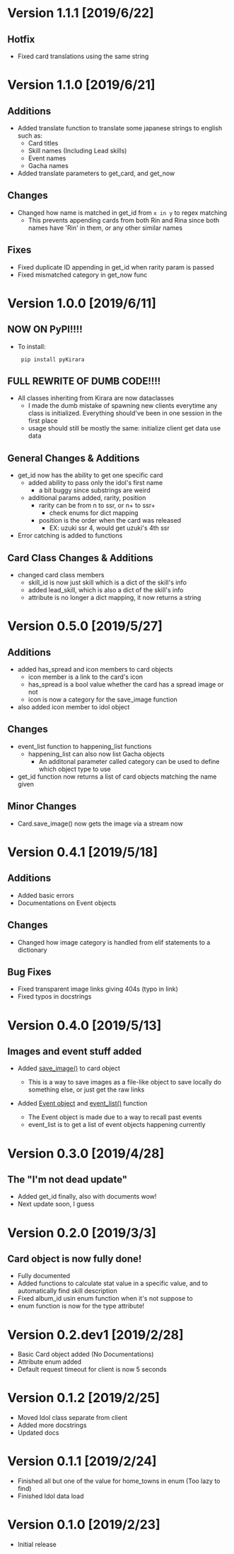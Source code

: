 # Version 1.1.1 [2019/6/22]
## Hotfix
- Fixed card translations using the same string
# Version 1.1.0 [2019/6/21]
## Additions
- Added translate function to translate some japanese strings to english such as:
    - Card titles
    - Skill names (Including Lead skills)
    - Event names
    - Gacha names
- Added translate parameters to get_card, and get_now
## Changes
- Changed how name is matched in get_id from `x in y` to regex matching
    - This prevents appending cards from both Rin and Rina since both names have 'Rin' in them, or any other similar names
## Fixes
- Fixed duplicate ID appending in get_id when rarity param is passed
- Fixed mismatched category in get_now func

# Version 1.0.0 [2019/6/11]
## NOW ON PyPI!!!!
- To install:
    ```
     pip install pyKirara
    ```
## FULL REWRITE OF DUMB CODE!!!!
- All classes inheriting from Kirara are now dataclasses
    - I made the dumb mistake of spawning new clients everytime 
    any class is initialized. Everything should've been in one session
    in the first place
    - usage should still be mostly the same: initialize client get data use data

## General Changes & Additions
- get_id now has the ability to get one specific card
    - added ability to pass only the idol's first name
        - a bit buggy since substrings are weird
    - additional params added, rarity, position
        - rarity can be from n to ssr, or n+ to ssr+
            - check enums for dict mapping
        - position is the order when the card was released
            - EX: uzuki ssr 4, would get uzuki's 4th ssr
- Error catching is added to functions

## Card Class Changes & Additions
- changed card class members
    - skill_id is now just skill which is a dict of the skill's info
    - added lead_skill, which is also a dict of the skill's info
    - attribute is no longer a dict mapping, it now returns a string
    
# Version 0.5.0 [2019/5/27]
## Additions
- added has_spread and icon members to card objects
    - icon member is a link to the card's icon
    - has_spread is a bool value whether the card has a 
    spread image or not
    - icon is now a category for the save_image function
- also added icon member to idol object
## Changes
- event_list function to happening_list functions
    - happening_list can also now list Gacha objects
        - An additonal parameter called category can be used
        to define which object type to use
- get_id function now returns a list of card objects matching the name given
## Minor Changes
- Card.save_image() now gets the image via a stream now

# Version 0.4.1 [2019/5/18]
## Additions
- Added basic errors
- Documentations on Event objects
## Changes
- Changed how image category is handled from elif statements to a dictionary

## Bug Fixes
- Fixed transparent image links giving 404s (typo in link)
- Fixed typos in docstrings

# Version 0.4.0 [2019/5/13]
## Images and event stuff added
- Added [save_image()](https://github.com/EthanSk13s/pyKirara/blob/master/pyKirara/card.py#L174) to card object


    - This is a way to save images as a file-like object to save locally do something else, or just get the raw links

- Added [Event object](https://github.com/EthanSk13s/pyKirara/blob/master/pyKirara/client.py#L188) and [event_list()](https://github.com/EthanSk13s/pyKirara/blob/master/pyKirara/client.py#L256) function

    - The Event object is made due to a way to recall past events
    - event_list is to get a list of event objects happening currently

# Version 0.3.0 [2019/4/28]
## The "I'm not dead update"
- Added get_id finally, also with documents wow!
- Next update soon, I guess

# Version 0.2.0 [2019/3/3]
## Card object is now fully done!
- Fully documented
- Added functions to calculate stat value in a specific value, and to automatically find skill description
- Fixed album_id usin enum function when it's not suppose to
- enum function is now for the type attribute!

# Version 0.2.dev1 [2019/2/28]
- Basic Card object added (No Documentations)
- Attribute enum added
- Default request timeout for client is now 5 seconds

# Version 0.1.2 [2019/2/25]
- Moved Idol class separate from client
- Added more docstrings
- Updated docs

# Version 0.1.1 [2019/2/24]
- Finished all but one of the value for home_towns in enum (Too lazy to find)
- Finished Idol data load

# Version 0.1.0 [2019/2/23]
- Initial release
